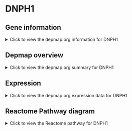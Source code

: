 <h1>DNPH1</h1>

<h2>Gene information</h2>
<details>
  <summary>Click to view the depmap.org information for DNPH1</summary>
  <p><a href="https://depmap.org/portal/gene/DNPH1?tab=about" target="_BLANK">Open page in a new tab...</a></p>
  <iframe src="https://depmap.org/portal/gene/DNPH1?tab=about" style="border:none;width:100%;height:800px"></iframe>
</details>

<h2>Depmap overview</h2>
<details>
  <summary>Click to view the depmap.org summary for DNPH1</summary>
  <p><a href="https://depmap.org/portal/gene/DNPH1?tab=overview" target="_BLANK">Open page in a new tab...</a></p>
  <iframe src="https://depmap.org/portal/gene/DNPH1?tab=overview" style="border:none;width:100%;height:800px"></iframe>
</details>

<h2>Expression</h2>
<details>
  <summary>Click to view the depmap.org expression data for DNPH1</summary>
  <p><a href="https://depmap.org/portal/gene/DNPH1?tab=characterization" target="_BLANK">Open page in a new tab...</a></p>
  <iframe src="https://depmap.org/portal/gene/DNPH1?tab=characterization" style="border:none;width:100%;height:800px"></iframe>
</details>



<h2>Reactome Pathway diagram</h2>
<details>
  <summary>Click to view the Reactome pathway for DNPH1</summary>
  <p><a href="https://reactome.org/PathwayBrowser/#/R-HSA-74259" target="_BLANK">Open page in a new tab...</a></p>
  <p>Purine catabolism</p>
<iframe src="https://reactome.org/PathwayBrowser/#/R-HSA-74259" style="border:none;width:100%;height:800px"></iframe>
</details>




